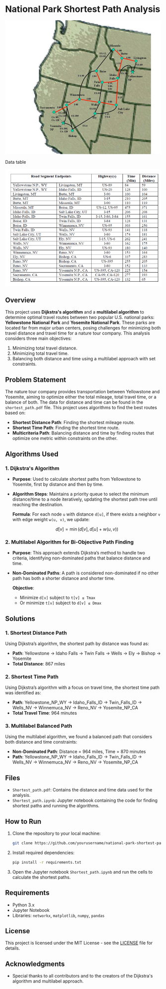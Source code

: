 # National Park Shortest Path Analysis

![Eight Image](https://github.com/Johnlee19990908/Min-Cost-Flow_-Transportation-Strategy/blob/main/readme_photo/1.png)

Data table

![Eight Image](https://github.com/Johnlee19990908/National-Park-Shortest-Path-Analysis/blob/main/readme_photo/2.png)
## Overview
This project uses **Dijkstra's algorithm** and a **multilabel algorithm** to determine optimal travel routes between two popular U.S. national parks: **Yellowstone National Park** and **Yosemite National Park**. These parks are located far from major urban centers, posing challenges for minimizing both travel distance and travel time for a nature tour company. This analysis considers three main objectives:

1. Minimizing total travel distance.
2. Minimizing total travel time.
3. Balancing both distance and time using a multilabel approach with set constraints.

## Problem Statement
The nature tour company provides transportation between Yellowstone and Yosemite, aiming to optimize either the total mileage, total travel time, or a balance of both. The data for distance and time can be found in the `shortest_path.pdf` file. This project uses algorithms to find the best routes based on:

- **Shortest Distance Path**: Finding the shortest mileage route.
- **Shortest Time Path**: Finding the shortest time route.
- **Multicriteria Path**: Balancing distance and time by finding routes that optimize one metric within constraints on the other.

## Algorithms Used

### 1. Dijkstra's Algorithm
- **Purpose**: Used to calculate shortest paths from Yellowstone to Yosemite, first by distance and then by time.
- **Algorithm Steps**: Maintains a priority queue to select the minimum distance/time to a node iteratively, updating the shortest path tree until reaching the destination.

    **Formula**:
    For each node `u` with distance `d[u]`, if there exists a neighbor `v` with edge weight `w(u, v)`, we update:
    
    ```math
    d[v] = \min(d[v], d[u] + w(u, v))
    ```

### 2. Multilabel Algorithm for Bi-Objective Path Finding
- **Purpose**: This approach extends Dijkstra’s method to handle two criteria, identifying non-dominated paths that balance distance and time.
- **Non-Dominated Paths**: A path is considered non-dominated if no other path has both a shorter distance and shorter time.

    **Objective**:
    - Minimize `d[v]` subject to `t[v] ≤ Tmax`
    - Or minimize `t[v]` subject to `d[v] ≤ Dmax`

## Solutions

### 1. Shortest Distance Path
Using Dijkstra’s algorithm, the shortest path by distance was found as:

- **Path**: Yellowstone → Idaho Falls → Twin Falls → Wells → Ely → Bishop → Yosemite
- **Total Distance**: 867 miles

### 2. Shortest Time Path
Using Dijkstra’s algorithm with a focus on travel time, the shortest time path was identified as:

- **Path**: Yellowstone_NP_WY → Idaho_Falls_ID → Twin_Falls_ID → Wells_NV → Winnemuca_NV → Reno_NV → Yosemite_NP_CA
- **Total Travel Time**: 964 minutes

### 3. Multilabel Balanced Path
Using the multilabel algorithm, we found a balanced path that considers both distance and time constraints:

- **Non-Dominated Path**: Distance = 964 miles, Time = 870 minutes
- **Path**: Yellowstone_NP_WY → Idaho_Falls_ID → Twin_Falls_ID → Wells_NV → Winnemuca_NV → Reno_NV → Yosemite_NP_CA

## Files

- `Shortest_path.pdf`: Contains the distance and time data used for the analysis.
- `Shortest_path.ipynb`: Jupyter notebook containing the code for finding shortest paths and running the algorithms.

## How to Run

1. Clone the repository to your local machine:

    ```bash
    git clone https://github.com/yourusername/national-park-shortest-path.git
    ```

2. Install required dependencies:

    ```bash
    pip install -r requirements.txt
    ```

3. Open the Jupyter notebook `Shortest_path.ipynb` and run the cells to calculate the shortest paths.

## Requirements

- Python 3.x
- Jupyter Notebook
- Libraries: `networkx`, `matplotlib`, `numpy`, `pandas`

## License
This project is licensed under the MIT License - see the [LICENSE](LICENSE) file for details.

## Acknowledgments

- Special thanks to all contributors and to the creators of the Dijkstra's algorithm and multilabel approach.
